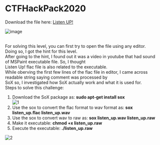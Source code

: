 # CTFHackPack2020
Download the file here: [Listen UP!](https://ctf2020.hackpack.club/challenges#Listen%20UP!)

![image](https://user-images.githubusercontent.com/44412255/80644712-1b5b6e80-8a38-11ea-8200-cf9b4baf9fb4.png)

<br>
For solving this level, you can first try to open the file using any editor. Doing so, I got the hint for this level.<br>
After going to the hint, I found out it was a video in youtube that had sound of MSPaint executable file. So, I thought <br>
Listen Up! flac file is also related to the executable.
<br>
While oberving the first few lines of the flac file in editor, I came across readable string saying comment was processed by<br>
SoX so, I investigated how SoX actually work and what it is used for.
<br>
Steps to solve this challenge:
<br>

1. Download the SoX package as: **sudo apt-get install sox**<br>
![1](https://user-images.githubusercontent.com/44412255/80645682-75106880-8a39-11ea-8443-a71248765837.JPG) <br>
2. Use the sox to convert the flac format to wav format as: **sox listen_up.flac listen_up.wav** <br>
3. Use the sox to convert wav to raw as: **sox listen_up.wav listen_up.raw** <br>
4. Make it executable: **chmod +x listen_up.raw** <br>
5. Execute the executable: **./listen_up.raw** <br>

![2](https://user-images.githubusercontent.com/44412255/80645681-75106880-8a39-11ea-937a-c5e1a1d05193.JPG)<br>
